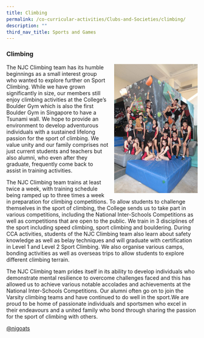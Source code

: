 ```yaml
---
title: Climbing
permalink: /co-curricular-activities/Clubs-and-Societies/climbing/
description: ""
third_nav_title: Sports and Games
---
```


### Climbing

<img src="/images/climbing1.png" style="width:220px;height:340px;margin-left:15px;" align = "right"> The NJC Climbing team has its humble beginnings as a small interest group who wanted to explore further on Sport Climbing. While we have grown significantly in size, our members still enjoy climbing activities at the College’s Boulder Gym which is also the first Boulder Gym in Singapore to have a Tsunami wall. We hope to provide an environment to develop adventurous individuals with a sustained lifelong passion for the sport of climbing. We value unity and our family comprises not just current students and teachers but also alumni, who even after they graduate, frequently come back to assist in training activities.

The NJC Climbing team trains at least twice a week, with training schedule being ramped up to three times a week in preparation for climbing competitions. To allow students to challenge themselves in the sport of climbing, the College sends us to take part in various competitions, including the National Inter-Schools Competitions as well as competitions that are open to the public. We train in 3 disciplines of the sport including speed climbing, sport climbing and bouldering. During CCA activities, students of the NJC Climbing team also learn about safety knowledge as well as belay techniques and will graduate with certification in Level 1 and Level 2 Sport Climbing. We also organise various camps, bonding activities as well as overseas trips to allow students to explore different climbing terrain.

The NJC Climbing team prides itself in its ability to develop individuals who demonstrate mental resilience to overcome challenges faced and this has allowed us to achieve various notable accolades and achievements at the National Inter-Schools Competitions. Our alumni often go on to join the Varsity climbing teams and have continued to do well in the sport.We are proud to be home of passionate individuals and sportsmen who excel in their endeavours and a united family who bond through sharing the passion for the sport of climbing with others.

[@njgoats](https://www.instagram.com/njgoats/?hl=en)
